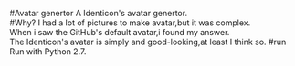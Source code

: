#Avatar genertor
A Identicon's avatar genertor.  
#Why?
I had a lot of pictures to make avatar,but it was complex.  
When i saw the GitHub's default avatar,i found my answer.  
The Identicon's avatar is simply and good-looking,at least I think so.
#run
Run with Python 2.7.



